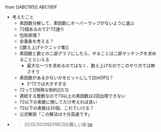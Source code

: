 
from [[ABC195]]
ABC195F
- 考えたこと
    - 素因数分解して、素因数にオーバーラップがないように選ぶ
    - 72個あるので2^72通り
    - 包除原理？
    - 余事象を考える？
    - [[数え上げテクニック集]]
    - 素因数と数との二部グラフにしたら、やることは二部マッチングを求めることといえる
        - 最大な一つを求めるのではなく、数え上げなのでこのやり方では無さそう
    - 素因数があるかないかをビットにして[[bitDP]]？
        - 2^72では大きすぎる
    - 72って[[特殊な制約]]だな
    - 連続する整数なので73以上の素因数は2回出現できない
    - 72以下の素数に関してだけ考えれば良い
    - 72以下の素数は20個、これでいける？
    - 公式解説「この解法は十分高速です」
- > [[COLOCON2018C]]の難しい版 [tw](https://twitter.com/kyopro_friends/status/1370734837565296642)

